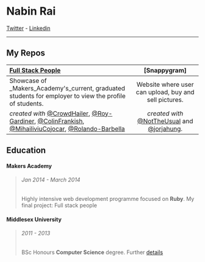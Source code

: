 Nabin Rai
===

[Twitter] - [Linkedin]
***

My Repos 
---

| [Full Stack People]	 	 |[Snappygram]		 |
|:---------------------------	 |:---------------------:|
|Showcase of _Makers_Academy's_current, graduated students for employer to view the profile of students.|Website where user can upload, buy and sell pictures.|
|_created with_ [@CrowdHailer], [@Roy-Gardiner], [@ColinFrankish], [@MihailiviuCojocar], [@Rolando-Barbella]|_created with_ [@NotTheUsual] and [@jorjahung].|


Education
---

#### Makers Academy
>###### Jan 2014 - March 2014
>Highly intensive web development programme focused on **Ruby**. 
>My final project: Full stack people

#### Middlesex University
>###### 2011 - 2013
>BSc Honours **Computer Science** degree. Further [details]




[Twitter]: https://twitter.com/nabinrai369
[Linkedin]: http://www.linkedin.com/profile/view?id=235773751&trk=nav_responsive_tab_profile
[details]: http://www.mdx.ac.uk/courses/undergraduate/computing_it/computer_science_bsc.aspx
[Full Stack People]: 
[Snappygram]: 
[@CrowdHailer]: https://github.com/CrowdHailer
[@Roy-Gardiner]: https://github.com/Roy-Gardiner
[@ColinFrankish]: https://github.com/ColinFrankish
[@MihaiLiviuCojocar]: https://github.com/MihaiLiviuCojocar
[@Rolando-Barbella]: https://github.com/Rolando-Barbella
[@NotTheUsual]: https://github.com/NotTheUsual
[@jorjahung]: https://github.com/jorjahung
